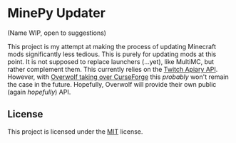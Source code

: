 # MinePy Updater
(Name WIP, open to suggestions)

This project is my attempt at making the process of updating Minecraft mods significantly less tedious. This is purely for updating mods at this point. It is not supposed to replace launchers (...yet), like MultiMC, but rather complement them. This currently relies on the [Twitch Apiary API](https://twitchappapi.docs.apiary.io/). However, with [Overwolf taking over CurseForge](https://www.curseforge.com/data-transfer-information) this *probably* won't remain the case in the future. Hopefully, Overwolf will provide their own public (again *hopefully*) API.

## License

This project is licensed under the [MIT](https://github.com/g-rock84/mine_mod_updater/blob/master/LICENSE.txt) license.
